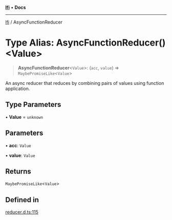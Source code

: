 [**lfi**](../readme.md) • **Docs**

***

[lfi](../globals.md) / AsyncFunctionReducer

# Type Alias: AsyncFunctionReducer()\<Value\>

> **AsyncFunctionReducer**\<`Value`\>: (`acc`, `value`) => `MaybePromiseLike`\<`Value`\>

An async reducer that reduces by combining pairs of values using function
application.

## Type Parameters

• **Value** = `unknown`

## Parameters

• **acc**: `Value`

• **value**: `Value`

## Returns

`MaybePromiseLike`\<`Value`\>

## Defined in

[reducer.d.ts:115](https://github.com/TomerAberbach/lfi/blob/fd6e1ff9d7b7d249090f89ead6d0a30e26aba2e4/src/operations/reducer.d.ts#L115)
